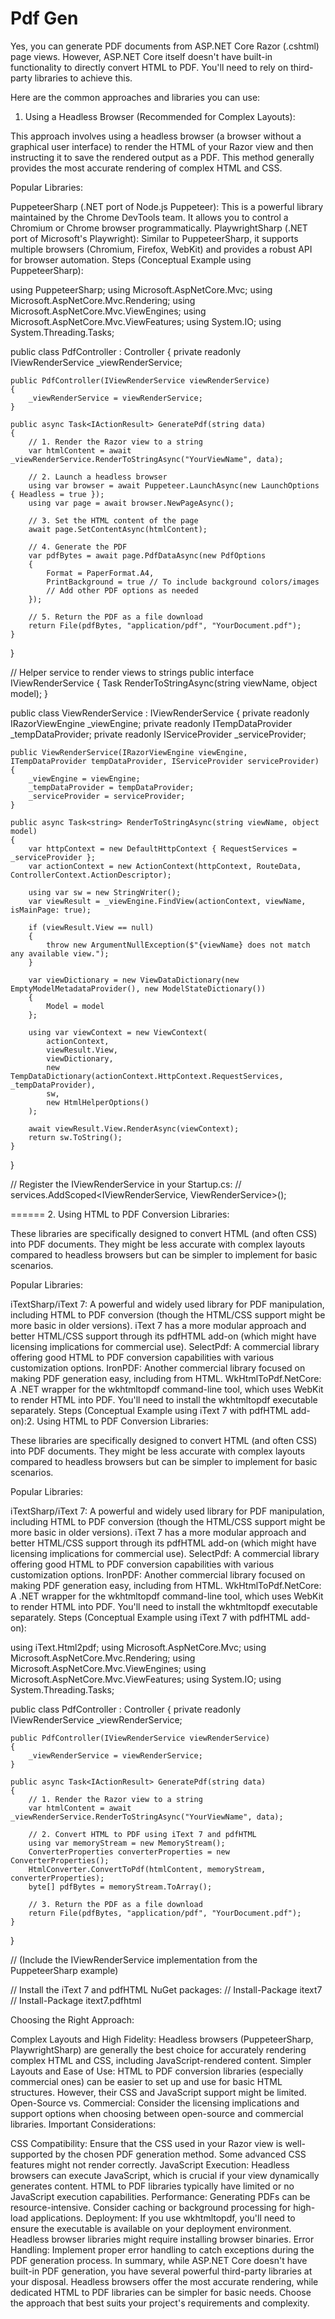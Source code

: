 # Pdf Gen

Yes, you can generate PDF documents from ASP.NET Core Razor (.cshtml) page views. However, ASP.NET Core itself doesn't have built-in functionality to directly convert HTML to PDF. You'll need to rely on third-party libraries to achieve this.

Here are the common approaches and libraries you can use:

1. Using a Headless Browser (Recommended for Complex Layouts):

This approach involves using a headless browser (a browser without a graphical user interface) to render the HTML of your Razor view and then instructing it to save the rendered output as a PDF. This method generally provides the most accurate rendering of complex HTML and CSS.

Popular Libraries:

PuppeteerSharp (.NET port of Node.js Puppeteer): This is a powerful library maintained by the Chrome DevTools team. It allows you to control a Chromium or Chrome browser programmatically.
PlaywrightSharp (.NET port of Microsoft's Playwright): Similar to PuppeteerSharp, it supports multiple browsers (Chromium, Firefox, WebKit) and provides a robust API for browser automation.
Steps (Conceptual Example using PuppeteerSharp):

using PuppeteerSharp;
using Microsoft.AspNetCore.Mvc;
using Microsoft.AspNetCore.Mvc.Rendering;
using Microsoft.AspNetCore.Mvc.ViewEngines;
using Microsoft.AspNetCore.Mvc.ViewFeatures;
using System.IO;
using System.Threading.Tasks;

public class PdfController : Controller
{
    private readonly IViewRenderService _viewRenderService;

    public PdfController(IViewRenderService viewRenderService)
    {
        _viewRenderService = viewRenderService;
    }

    public async Task<IActionResult> GeneratePdf(string data)
    {
        // 1. Render the Razor view to a string
        var htmlContent = await _viewRenderService.RenderToStringAsync("YourViewName", data);

        // 2. Launch a headless browser
        using var browser = await Puppeteer.LaunchAsync(new LaunchOptions { Headless = true });
        using var page = await browser.NewPageAsync();

        // 3. Set the HTML content of the page
        await page.SetContentAsync(htmlContent);

        // 4. Generate the PDF
        var pdfBytes = await page.PdfDataAsync(new PdfOptions
        {
            Format = PaperFormat.A4,
            PrintBackground = true // To include background colors/images
            // Add other PDF options as needed
        });

        // 5. Return the PDF as a file download
        return File(pdfBytes, "application/pdf", "YourDocument.pdf");
    }
}

// Helper service to render views to strings
public interface IViewRenderService
{
    Task<string> RenderToStringAsync(string viewName, object model);
}

public class ViewRenderService : IViewRenderService
{
    private readonly IRazorViewEngine _viewEngine;
    private readonly ITempDataProvider _tempDataProvider;
    private readonly IServiceProvider _serviceProvider;

    public ViewRenderService(IRazorViewEngine viewEngine, ITempDataProvider tempDataProvider, IServiceProvider serviceProvider)
    {
        _viewEngine = viewEngine;
        _tempDataProvider = tempDataProvider;
        _serviceProvider = serviceProvider;
    }

    public async Task<string> RenderToStringAsync(string viewName, object model)
    {
        var httpContext = new DefaultHttpContext { RequestServices = _serviceProvider };
        var actionContext = new ActionContext(httpContext, RouteData, ControllerContext.ActionDescriptor);

        using var sw = new StringWriter();
        var viewResult = _viewEngine.FindView(actionContext, viewName, isMainPage: true);

        if (viewResult.View == null)
        {
            throw new ArgumentNullException($"{viewName} does not match any available view.");
        }

        var viewDictionary = new ViewDataDictionary(new EmptyModelMetadataProvider(), new ModelStateDictionary())
        {
            Model = model
        };

        using var viewContext = new ViewContext(
            actionContext,
            viewResult.View,
            viewDictionary,
            new TempDataDictionary(actionContext.HttpContext.RequestServices, _tempDataProvider),
            sw,
            new HtmlHelperOptions()
        );

        await viewResult.View.RenderAsync(viewContext);
        return sw.ToString();
    }
}

// Register the IViewRenderService in your Startup.cs:
// services.AddScoped<IViewRenderService, ViewRenderService>();

======
2. Using HTML to PDF Conversion Libraries:

These libraries are specifically designed to convert HTML (and often CSS) into PDF documents. They might be less accurate with complex layouts compared to headless browsers but can be simpler to implement for basic scenarios.

Popular Libraries:

iTextSharp/iText 7: A powerful and widely used library for PDF manipulation, including HTML to PDF conversion (though the HTML/CSS support might be more basic in older versions). iText 7 has a more modular approach and better HTML/CSS support through its pdfHTML add-on (which might have licensing implications for commercial use).
SelectPdf: A commercial library offering good HTML to PDF conversion capabilities with various customization options.
IronPDF: Another commercial library focused on making PDF generation easy, including from HTML.
WkHtmlToPdf.NetCore: A .NET wrapper for the wkhtmltopdf command-line tool, which uses WebKit to render HTML into PDF. You'll need to install the wkhtmltopdf executable separately.
Steps (Conceptual Example using iText 7 with pdfHTML add-on):2. Using HTML to PDF Conversion Libraries:

These libraries are specifically designed to convert HTML (and often CSS) into PDF documents. They might be less accurate with complex layouts compared to headless browsers but can be simpler to implement for basic scenarios.

Popular Libraries:

iTextSharp/iText 7: A powerful and widely used library for PDF manipulation, including HTML to PDF conversion (though the HTML/CSS support might be more basic in older versions). iText 7 has a more modular approach and better HTML/CSS support through its pdfHTML add-on (which might have licensing implications for commercial use).
SelectPdf: A commercial library offering good HTML to PDF conversion capabilities with various customization options.
IronPDF: Another commercial library focused on making PDF generation easy, including from HTML.
WkHtmlToPdf.NetCore: A .NET wrapper for the wkhtmltopdf command-line tool, which uses WebKit to render HTML into PDF. You'll need to install the wkhtmltopdf executable separately.
Steps (Conceptual Example using iText 7 with pdfHTML add-on):

using iText.Html2pdf;
using Microsoft.AspNetCore.Mvc;
using Microsoft.AspNetCore.Mvc.Rendering;
using Microsoft.AspNetCore.Mvc.ViewEngines;
using Microsoft.AspNetCore.Mvc.ViewFeatures;
using System.IO;
using System.Threading.Tasks;

public class PdfController : Controller
{
    private readonly IViewRenderService _viewRenderService;

    public PdfController(IViewRenderService viewRenderService)
    {
        _viewRenderService = viewRenderService;
    }

    public async Task<IActionResult> GeneratePdf(string data)
    {
        // 1. Render the Razor view to a string
        var htmlContent = await _viewRenderService.RenderToStringAsync("YourViewName", data);

        // 2. Convert HTML to PDF using iText 7 and pdfHTML
        using var memoryStream = new MemoryStream();
        ConverterProperties converterProperties = new ConverterProperties();
        HtmlConverter.ConvertToPdf(htmlContent, memoryStream, converterProperties);
        byte[] pdfBytes = memoryStream.ToArray();

        // 3. Return the PDF as a file download
        return File(pdfBytes, "application/pdf", "YourDocument.pdf");
    }
}

// (Include the IViewRenderService implementation from the PuppeteerSharp example)

// Install the iText 7 and pdfHTML NuGet packages:
// Install-Package itext7
// Install-Package itext7.pdfhtml

Choosing the Right Approach:

Complex Layouts and High Fidelity: Headless browsers (PuppeteerSharp, PlaywrightSharp) are generally the best choice for accurately rendering complex HTML and CSS, including JavaScript-rendered content.
Simpler Layouts and Ease of Use: HTML to PDF conversion libraries (especially commercial ones) can be easier to set up and use for basic HTML structures. However, their CSS and JavaScript support might be limited.
Open-Source vs. Commercial: Consider the licensing implications and support options when choosing between open-source and commercial libraries.
Important Considerations:

CSS Compatibility: Ensure that the CSS used in your Razor view is well-supported by the chosen PDF generation method. Some advanced CSS features might not render correctly.
JavaScript Execution: Headless browsers can execute JavaScript, which is crucial if your view dynamically generates content. HTML to PDF libraries typically have limited or no JavaScript execution capabilities.
Performance: Generating PDFs can be resource-intensive. Consider caching or background processing for high-load applications.
Deployment: If you use wkhtmltopdf, you'll need to ensure the executable is available on your deployment environment. Headless browser libraries might require installing browser binaries.
Error Handling: Implement proper error handling to catch exceptions during the PDF generation process.
In summary, while ASP.NET Core doesn't have built-in PDF generation, you have several powerful third-party libraries at your disposal. Headless browsers offer the most accurate rendering, while dedicated HTML to PDF libraries can be simpler for basic needs. Choose the approach that best suits your project's requirements and complexity.

